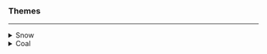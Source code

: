 ### Themes

___

<details>
<summary>Snow</summary>
<table>
	<tr>
		<th></th>
		<th>Labels</th>
		<th>Hex</th>
		<th>RGB</th>
		<th>HSL</th>
	</tr>
	<tr>
		<td><img src="assets/dark/pink.png" height="23" width="23"/></td>
		<td>Pink</td>
		<td><code>#e68ad3</code></td>
		<td><code>rgb(230, 138, 211)</code></td>
		<td><code>hsl(312, 65%, 72%)</code></td>
	</tr>
	<tr>
		<td><img src="assets/dark/red.png" height="23" width="23"/></td>
		<td>Red</td>
		<td><code>#e14747</code></td>
		<td><code>rgb(225, 71, 71)</code></td>
		<td><code>hsl(0, 72%, 58%)</code></td>
	</tr>
	<tr>
		<td><img src="assets/dark/orange.png" height="23" width="23"/></td>
		<td>Orange</td>
		<td><code>#e07946</code></td>
		<td><code>rgb(224, 121, 70)</code></td>
		<td><code>hsl(20, 71%, 58%)</code></td>
	</tr>
	<tr>
		<td><img src="assets/dark/yellow.png" height="23" width="23"/></td>
		<td>Yellow</td>
		<td><code>#f0d067</code></td>
		<td><code>rgb(240, 208, 103)</code></td>
		<td><code>hsl(46, 82%, 67%)</code></td>
	</tr>
	<tr>
		<td><img src="assets/dark/green.png" height="23" width="23"/></td>
		<td>Green</td>
		<td><code>#8be368</code></td>
		<td><code>rgb(139, 227, 104)</code></td>
		<td><code>hsl(103, 69%, 65%)</code></td>
	</tr>
	<tr>
		<td><img src="assets/dark/teal.png" height="23" width="23"/></td>
		<td>Teal</td>
		<td><code>#68e3b2</code></td>
		<td><code>rgb(104, 227, 178)</code></td>
		<td><code>hsl(156, 69%, 65%)</code></td>
	</tr>
	<tr>
		<td><img src="assets/dark/blue.png" height="23" width="23"/></td>
		<td>Blue</td>
		<td><code>#5bc5e3</code></td>
		<td><code>rgb(91, 197, 227)</code></td>
		<td><code>hsl(193, 71%, 62%)</code></td>
	</tr>
	<tr>
		<td><img src="assets/dark/purple.png" height="23" width="23"/></td>
		<td>Purple</td>
		<td><code>#7287fd</code></td>
		<td><code>rgb(114, 135, 253)</code></td>
		<td><code>hsl(231, 97%, 72%)</code></td>
	</tr>
	<tr>
		<td><img src="assets/dark/lavender.png" height="23" width="23"/></td>
		<td>Lavender</td>
		<td><code>#7287fd</code></td>
		<td><code>rgb(114, 135, 253)</code></td>
		<td><code>hsl(231, 97%, 72%)</code></td>
	</tr>
	<tr>
		<td><img src="assets/dark/mauve.png" height="23" width="23"/></td>
		<td>Mauve</td>
		<td><code>#8839ef</code></td>
		<td><code>rgb(136, 57, 239)</code></td>
		<td><code>hsl(266, 85%, 58%)</code></td>
	</tr>
	<tr>
		<td><img src="assets/light/text.png" height="23" width="23"/></td>
		<td>Text</td>
		<td><code>#4c4f69</code></td>
		<td><code>rgb(220, 226, 232)</code></td>
		<td><code>hsl(210, 21%, 89%)</code></td>
	</tr>
	<tr>
		<td><img src="assets/light/ash.png" height="23" width="23"/></td>
		<td>Ash</td>
		<td><code>#797f85</code></td>
		<td><code>rgb(121, 127, 133)</code></td>
		<td><code>hsl(210, 5%, 50%)</code></td>
	</tr>
	<tr>
		<td><img src="assets/light/accent.png" height="23" width="23"/></td>
		<td>Accent</td>
		<td><code>#494e52</code></td>
		<td><code>rgb(73, 78, 82)</code></td>
		<td><code>hsl(207, 6%, 30%)</code></td>
	</tr>
	<tr>
		<td><img src="assets/light/surface.png" height="23" width="23"/></td>
		<td>Overlay</td>
		<td><code>#32373b</code></td>
		<td><code>rgb(50, 55, 59)</code></td>
		<td><code>hsl(207, 8%, 21%)</code></td>
	</tr>
	<tr>
		<td><img src="assets/light/surface.png" height="23" width="23"/></td>
		<td>Surface</td>
		<td><code>#232629</code></td>
		<td><code>rgb(35, 38, 41)</code></td>
		<td><code>hsl(210, 8%, 15%)</code></td>
	</tr>
	<tr>
		<td><img src="assets/light/base.png" height="23" width="23"/></td>
		<td>Base</td>
		<td><code>#1b1d1f</code></td>
		<td><code>rgb(27, 29, 31)</code></td>
		<td><code>hsl(210, 7%, 11%)</code></td>
	</tr>
</table>
</details>

<details>
<summary>Coal</summary>
<table>
	<tr>
		<th></th>
		<th>Labels</th>
		<th>Hex</th>
		<th>RGB</th>
		<th>HSL</th>
	</tr>
	<tr>
		<td><img src="assets/dark/pink.png" height="23" width="23"/></td>
		<td>Pink</td>
		<td><code>#e68ad3</code></td>
		<td><code>rgb(230, 138, 211)</code></td>
		<td><code>hsl(312, 65%, 72%)</code></td>
	</tr>
	<tr>
		<td><img src="assets/dark/red.png" height="23" width="23"/></td>
		<td>Red</td>
		<td><code>#e14747</code></td>
		<td><code>rgb(225, 71, 71)</code></td>
		<td><code>hsl(0, 72%, 58%)</code></td>
	</tr>
	<tr>
		<td><img src="assets/dark/orange.png" height="23" width="23"/></td>
		<td>Orange</td>
		<td><code>#e07946</code></td>
		<td><code>rgb(224, 121, 70)</code></td>
		<td><code>hsl(20, 71%, 58%)</code></td>
	</tr>
	<tr>
		<td><img src="assets/dark/yellow.png" height="23" width="23"/></td>
		<td>Yellow</td>
		<td><code>#f0d067</code></td>
		<td><code>rgb(240, 208, 103)</code></td>
		<td><code>hsl(46, 82%, 67%)</code></td>
	</tr>
	<tr>
		<td><img src="assets/dark/green.png" height="23" width="23"/></td>
		<td>Green</td>
		<td><code>#8be368</code></td>
		<td><code>rgb(139, 227, 104)</code></td>
		<td><code>hsl(103, 69%, 65%)</code></td>
	</tr>
	<tr>
		<td><img src="assets/dark/teal.png" height="23" width="23"/></td>
		<td>Teal</td>
		<td><code>#68e3b2</code></td>
		<td><code>rgb(104, 227, 178)</code></td>
		<td><code>hsl(156, 69%, 65%)</code></td>
	</tr>
	<tr>
		<td><img src="assets/dark/blue.png" height="23" width="23"/></td>
		<td>Blue</td>
		<td><code>#5bc5e3</code></td>
		<td><code>rgb(91, 197, 227)</code></td>
		<td><code>hsl(193, 71%, 62%)</code></td>
	</tr>
	<tr>
		<td><img src="assets/dark/purple.png" height="23" width="23"/></td>
		<td>Purple</td>
		<td><code>#7287fd</code></td>
		<td><code>rgb(114, 135, 253)</code></td>
		<td><code>hsl(231, 97%, 72%)</code></td>
	</tr>
	<tr>
		<td><img src="assets/dark/lavender.png" height="23" width="23"/></td>
		<td>Lavender</td>
		<td><code>#7287fd</code></td>
		<td><code>rgb(114, 135, 253)</code></td>
		<td><code>hsl(231, 97%, 72%)</code></td>
	</tr>
	<tr>
		<td><img src="assets/dark/mauve.png" height="23" width="23"/></td>
		<td>Mauve</td>
		<td><code>#8839ef</code></td>
		<td><code>rgb(136, 57, 239)</code></td>
		<td><code>hsl(266, 85%, 58%)</code></td>
	</tr>
	<tr>
		<td><img src="assets/dark/text.png" height="23" width="23"/></td>
		<td>Text</td>
		<td><code>#4c4f69</code></td>
		<td><code>rgb(220, 226, 232)</code></td>
		<td><code>hsl(210, 21%, 89%)</code></td>
	</tr>
	<tr>
		<td><img src="assets/dark/ash.png" height="23" width="23"/></td>
		<td>Ash</td>
		<td><code>#797f85</code></td>
		<td><code>rgb(121, 127, 133)</code></td>
		<td><code>hsl(210, 5%, 50%)</code></td>
	</tr>
	<tr>
		<td><img src="assets/dark/accent.png" height="23" width="23"/></td>
		<td>Accent</td>
		<td><code>#494e52</code></td>
		<td><code>rgb(73, 78, 82)</code></td>
		<td><code>hsl(207, 6%, 30%)</code></td>
	</tr>
	<tr>
		<td><img src="assets/dark/surface.png" height="23" width="23"/></td>
		<td>Overlay</td>
		<td><code>#32373b</code></td>
		<td><code>rgb(50, 55, 59)</code></td>
		<td><code>hsl(207, 8%, 21%)</code></td>
	</tr>
	<tr>
		<td><img src="assets/dark/surface.png" height="23" width="23"/></td>
		<td>Surface</td>
		<td><code>#232629</code></td>
		<td><code>rgb(35, 38, 41)</code></td>
		<td><code>hsl(210, 8%, 15%)</code></td>
	</tr>
	<tr>
		<td><img src="assets/dark/base.png" height="23" width="23"/></td>
		<td>Base</td>
		<td><code>#1b1d1f</code></td>
		<td><code>rgb(27, 29, 31)</code></td>
		<td><code>hsl(210, 7%, 11%)</code></td>
	</tr>
</table>
</details>

&nbsp;